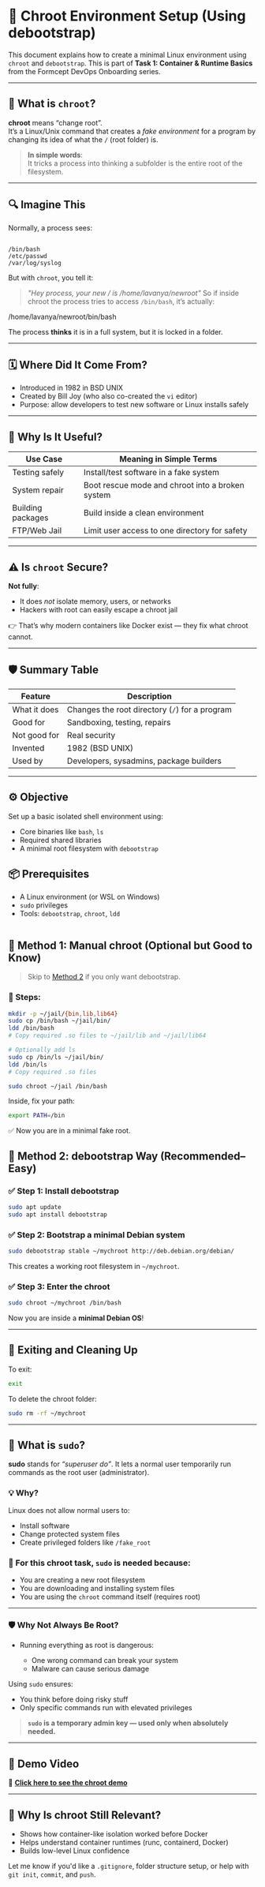 # 🧱 Chroot Environment Setup (Using debootstrap)

This document explains how to create a minimal Linux environment using `chroot` and `debootstrap`. This is part of **Task 1: Container & Runtime Basics** from the Formcept DevOps Onboarding series.

---

## 🔧 What is `chroot`?

**chroot** means “change root”.  
It’s a Linux/Unix command that creates a *fake environment* for a program by changing its idea of what the `/` (root folder) is.

> **In simple words**:  
> It tricks a process into thinking a subfolder is the entire root of the filesystem.  

---

## 🔍 Imagine This

Normally, a process sees:

```

/bin/bash
/etc/passwd
/var/log/syslog

```

But with `chroot`, you tell it:
> *"Hey process, your new / is /home/lavanya/newroot"*
So if inside chroot the process tries to access `/bin/bash`, it’s actually:

/home/lavanya/newroot/bin/bash

The process **thinks** it is in a full system, but it is locked in a folder.

---

## 🗓️ Where Did It Come From?

- Introduced in 1982 in BSD UNIX  
- Created by Bill Joy (who also co-created the `vi` editor)  
- Purpose: allow developers to test new software or Linux installs safely

---

## 🧠 Why Is It Useful?

| Use Case         | Meaning in Simple Terms                          |
|------------------|--------------------------------------------------|
| Testing safely   | Install/test software in a fake system           |
| System repair    | Boot rescue mode and chroot into a broken system |
| Building packages| Build inside a clean environment                 |
| FTP/Web Jail     | Limit user access to one directory for safety    |

---

## ⚠️ Is `chroot` Secure?

**Not fully**:
- It does *not* isolate memory, users, or networks
- Hackers with root can easily escape a chroot jail

👉 That’s why modern containers like Docker exist — they fix what chroot cannot.

---

## 🛡️ Summary Table

| Feature       | Description                                           |
|---------------|-------------------------------------------------------|
| What it does  | Changes the root directory (`/`) for a program        |
| Good for      | Sandboxing, testing, repairs                          |
| Not good for  | Real security                                         |
| Invented      | 1982 (BSD UNIX)                                       |
| Used by       | Developers, sysadmins, package builders               |

---

## ⚙️ Objective

Set up a basic isolated shell environment using:
- Core binaries like `bash`, `ls`
- Required shared libraries
- A minimal root filesystem with `debootstrap`



## 📦 Prerequisites

- A Linux environment (or WSL on Windows)
- `sudo` privileges
- Tools: `debootstrap`, `chroot`, `ldd`


````
````


## 🧪 Method 1: Manual chroot (Optional but Good to Know)

> Skip to [Method 2](#-method-2-debootstrap-way-recommended-easy) if you only want debootstrap.

### 🔨 Steps:
```bash
mkdir -p ~/jail/{bin,lib,lib64}
sudo cp /bin/bash ~/jail/bin/
ldd /bin/bash
# Copy required .so files to ~/jail/lib and ~/jail/lib64

# Optionally add ls
sudo cp /bin/ls ~/jail/bin/
ldd /bin/ls
# Copy required .so files

sudo chroot ~/jail /bin/bash
````

Inside, fix your path:

```bash
export PATH=/bin
```

✅ Now you are in a minimal fake root.





## 🚀 Method 2: debootstrap Way (Recommended–Easy)

### ✅ Step 1: Install debootstrap

```bash
sudo apt update
sudo apt install debootstrap
```

### ✅ Step 2: Bootstrap a minimal Debian system

```bash
sudo debootstrap stable ~/mychroot http://deb.debian.org/debian/
```

This creates a working root filesystem in `~/mychroot`.

### ✅ Step 3: Enter the chroot

```bash
sudo chroot ~/mychroot /bin/bash
```

Now you are inside a **minimal Debian OS**!

---

## 🧹 Exiting and Cleaning Up

To exit:

```bash
exit
```

To delete the chroot folder:

```bash
sudo rm -rf ~/mychroot
```

---

## 🔑 What is `sudo`?

**sudo** stands for *“superuser do”*.
It lets a normal user temporarily run commands as the root user (administrator).

### 💡 Why?

Linux does not allow normal users to:

* Install software
* Change protected system files
* Create privileged folders like `/fake_root`

### 💬 For this chroot task, `sudo` is needed because:

* You are creating a new root filesystem
* You are downloading and installing system files
* You are using the `chroot` command itself (requires root)

---

### 🛡️ Why Not Always Be Root?

* Running everything as root is dangerous:

  * One wrong command can break your system
  * Malware can cause serious damage

Using `sudo` ensures:

* You think before doing risky stuff
* Only specific commands run with elevated privileges

> **`sudo` is a temporary admin key — used only when absolutely needed.**

---

## 🎥 Demo Video

📎 [**Click here to see the chroot demo**](https://drive.google.com/file/d/15q35ULMV-M_2eDR8dRb43wWUPnqVZn31/view?usp=sharing)

---

## 🧠 Why Is chroot Still Relevant?

* Shows how container-like isolation worked before Docker
* Helps understand container runtimes (runc, containerd, Docker)
* Builds low-level Linux confidence


Let me know if you'd like a `.gitignore`, folder structure setup, or help with `git init`, `commit`, and `push`.
```
